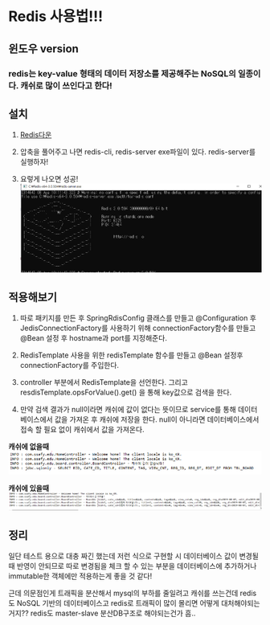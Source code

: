 Redis 사용법!!!
=======================
윈도우 version
-----------------------
### redis는 key-value 형태의 데이터 저장소를 제공해주는 NoSQL의 일종이다. 캐쉬로 많이 쓰인다고 한다!

## 설치
1. [Redis다운](https://github.com/microsoftarchive/redis/releases/tag/win-3.0.504)

2. 압축을 풀어주고 나면 redis-cli, redis-server exe파일이 있다. redis-server를 실행하자!

3. 요렇게 나오면 성공!
![redis_server](./img/redis_server.PNG)


## 적용해보기

1. 따로 패키지를 만든 후 SpringRdisConfig 클래스를 만들고 @Configuration 후 JedisConnectionFactory를 사용하기 위해
connectionFactory함수를 만들고 @Bean 설정 후 hostname과 port를 지정해준다.

2. RedisTemplate 사용을 위한 redisTemplate 함수를 만들고 @Bean 설정후 connectionFactory를 주입한다.

3. controller 부분에서 RedisTemplate을 선언한다. 그리고 resdisTemplate.opsForValue().get() 을 통해 key값으로 검색을 한다.

4. 만약 검색 결과가 null이라면 캐쉬에 값이 없다는 뜻이므로 service를 통해 데이터베이스에서 값을 가져온 후 캐쉬에 저장을 한다. null이
아니라면 데이터베이스에서 접속 할 필요 없이 캐쉬에서 값을 가져온다.


**캐쉬에 없을때**
![redis_server](./img/redis_null.PNG)

**캐쉬에 있을때**
![redis_server](./img/redis_notNull.PNG)


## 정리

일단 테스트 용으로 대충 짜긴 했는데 저런 식으로 구현할 시 데이터베이스 값이 변경될때 반영이 안되므로 따로 변경됨을 체크 할 수 있는 부분을 데이터베이스에 추가하거나 immutable한 객체에만 적용하는게 좋을 것 같다!

근데 의문점인게 트래픽을 분산해서 mysql의 부하를 줄일려고 캐쉬를 쓰는건데 redis도 NoSQL 기반의 데이터베이스고 redis로 트래픽이 많이 몰리면 어떻게 대처해야되는거지?? redis도 master-slave 분산DB구조로 해야되는건가 흠..


